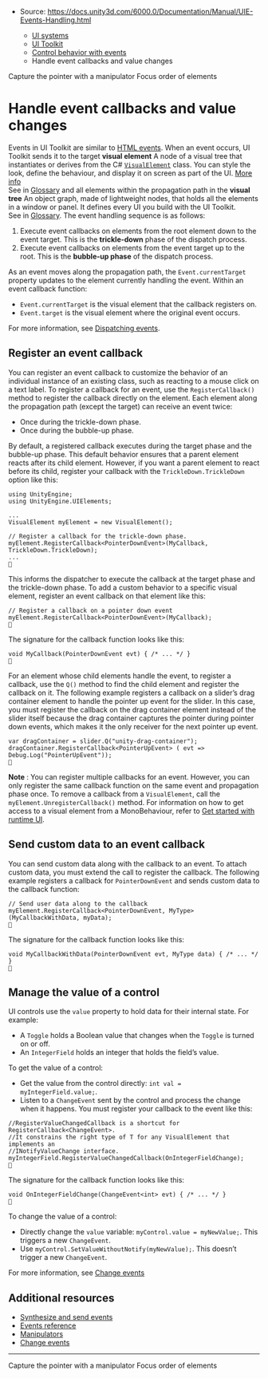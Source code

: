 * Source: https://docs.unity3d.com/6000.0/Documentation/Manual/UIE-Events-Handling.html

  * [UI systems](https://docs.unity3d.com/6000.0/Documentation/Manual/UIToolkits.html)
  * [UI Toolkit](https://docs.unity3d.com/6000.0/Documentation/Manual/UIElements.html)
  * [Control behavior with events](https://docs.unity3d.com/6000.0/Documentation/Manual/UIE-Events.html)
  * Handle event callbacks and value changes


[](https://docs.unity3d.com/6000.0/Documentation/Manual/UIE-capture-the-pointer.html)
Capture the pointer with a manipulator
[](https://docs.unity3d.com/6000.0/Documentation/Manual/UIE-focus-order.html)
Focus order of elements
# Handle event callbacks and value changes
Events in UI Toolkit are similar to [HTML events](https://developer.mozilla.org/en-US/docs/Learn/JavaScript/Building_blocks/Events). When an event occurs, UI Toolkit sends it to the target **visual element** A node of a visual tree that instantiates or derives from the C# [`VisualElement`](https://docs.unity3d.com/6000.0/Documentation/ScriptReference/UIElements.VisualElement.html) class. You can style the look, define the behaviour, and display it on screen as part of the UI. [More info](https://docs.unity3d.com/6000.0/Documentation/Manual/UIE-VisualTree.html)  
See in [Glossary](https://docs.unity3d.com/6000.0/Documentation/Manual/Glossary.html#Visualelement) and all elements within the propagation path in the **visual tree** An object graph, made of lightweight nodes, that holds all the elements in a window or panel. It defines every UI you build with the UI Toolkit.  
See in [Glossary](https://docs.unity3d.com/6000.0/Documentation/Manual/Glossary.html#Visualtree).
The event handling sequence is as follows:
  1. Execute event callbacks on elements from the root element down to the event target. This is the **trickle-down** phase of the dispatch process.
  2. Execute event callbacks on elements from the event target up to the root. This is the **bubble-up phase** of the dispatch process.


As an event moves along the propagation path, the `Event.currentTarget` property updates to the element currently handling the event. Within an event callback function:
  * `Event.currentTarget` is the visual element that the callback registers on.
  * `Event.target` is the visual element where the original event occurs.


For more information, see [Dispatching events](https://docs.unity3d.com/6000.0/Documentation/Manual/UIE-Events-Dispatching.html).
## Register an event callback
You can register an event callback to customize the behavior of an individual instance of an existing class, such as reacting to a mouse click on a text label. To register a callback for an event, use the `RegisterCallback()` method to register the callback directly on the element.
Each element along the propagation path (except the target) can receive an event twice:
  * Once during the trickle-down phase.
  * Once during the bubble-up phase.


By default, a registered callback executes during the target phase and the bubble-up phase. This default behavior ensures that a parent element reacts after its child element.
However, if you want a parent element to react before its child, register your callback with the `TrickleDown.TrickleDown` option like this:
```
using UnityEngine;
using UnityEngine.UIElements;

...
VisualElement myElement = new VisualElement();

// Register a callback for the trickle-down phase.
myElement.RegisterCallback<PointerDownEvent>(MyCallback, TrickleDown.TrickleDown);
...

```

This informs the dispatcher to execute the callback at the target phase and the trickle-down phase.
To add a custom behavior to a specific visual element, register an event callback on that element like this:
```
// Register a callback on a pointer down event
myElement.RegisterCallback<PointerDownEvent>(MyCallback);

```

The signature for the callback function looks like this:
```
void MyCallback(PointerDownEvent evt) { /* ... */ }

```

For an element whose child elements handle the event, to register a callback, use the `Q()` method to find the child element and register the callback on it.
The following example registers a callback on a slider’s drag container element to handle the pointer up event for the slider. In this case, you must register the callback on the drag container element instead of the slider itself because the drag container captures the pointer during pointer down events, which makes it the only receiver for the next pointer up event.
```
var dragContainer = slider.Q("unity-drag-container");
dragContainer.RegisterCallback<PointerUpEvent> ( evt => Debug.Log("PointerUpEvent"));

```

**Note** : You can register multiple callbacks for an event. However, you can only register the same callback function on the same event and propagation phase once.
To remove a callback from a `VisualElement`, call the `myElement.UnregisterCallback()` method.
For information on how to get access to a visual element from a MonoBehaviour, refer to [Get started with runtime UI](https://docs.unity3d.com/6000.0/Documentation/Manual/UIE-get-started-with-runtime-ui.html).
## Send custom data to an event callback
You can send custom data along with the callback to an event. To attach custom data, you must extend the call to register the callback.
The following example registers a callback for `PointerDownEvent` and sends custom data to the callback function:
```
// Send user data along to the callback
myElement.RegisterCallback<PointerDownEvent, MyType>(MyCallbackWithData, myData);

```

The signature for the callback function looks like this:
```
void MyCallbackWithData(PointerDownEvent evt, MyType data) { /* ... */ }

```

## Manage the value of a control
UI controls use the `value` property to hold data for their internal state. For example:
  * A `Toggle` holds a Boolean value that changes when the `Toggle` is turned on or off.
  * An `IntegerField` holds an integer that holds the field’s value.


To get the value of a control:
  * Get the value from the control directly: `int val = myIntegerField.value;`.
  * Listen to a `ChangeEvent` sent by the control and process the change when it happens. You must register your callback to the event like this:
```
//RegisterValueChangedCallback is a shortcut for RegisterCallback<ChangeEvent>.
//It constrains the right type of T for any VisualElement that implements an
//INotifyValueChange interface.
myIntegerField.RegisterValueChangedCallback(OnIntegerFieldChange);

```

The signature for the callback function looks like this:
```
void OnIntegerFieldChange(ChangeEvent<int> evt) { /* ... */ }

```



To change the value of a control:
  * Directly change the `value` variable: `myControl.value = myNewValue;`. This triggers a new `ChangeEvent`.
  * Use `myControl.SetValueWithoutNotify(myNewValue);`. This doesn’t trigger a new `ChangeEvent`.


For more information, see [Change events](https://docs.unity3d.com/6000.0/Documentation/Manual/UIE-Change-Events.html)
## Additional resources
  * [Synthesize and send events](https://docs.unity3d.com/6000.0/Documentation/Manual/UIE-Events-Synthesizing.html)
  * [Events reference](https://docs.unity3d.com/6000.0/Documentation/Manual/UIE-Events-Reference.html)
  * [Manipulators](https://docs.unity3d.com/6000.0/Documentation/Manual/UIE-manipulators.html)
  * [Change events](https://docs.unity3d.com/6000.0/Documentation/Manual/UIE-Change-Events.html)


* * *
[](https://docs.unity3d.com/6000.0/Documentation/Manual/UIE-capture-the-pointer.html)
Capture the pointer with a manipulator
[](https://docs.unity3d.com/6000.0/Documentation/Manual/UIE-focus-order.html)
Focus order of elements
